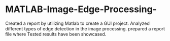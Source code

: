# MATLAB-Image-Edge-Processing-
Created a report by utilizing Matlab to create a GUI project.
Analyzed different types of edge detection in the image processing.
prepared a report file where Tested results have been showcased.
